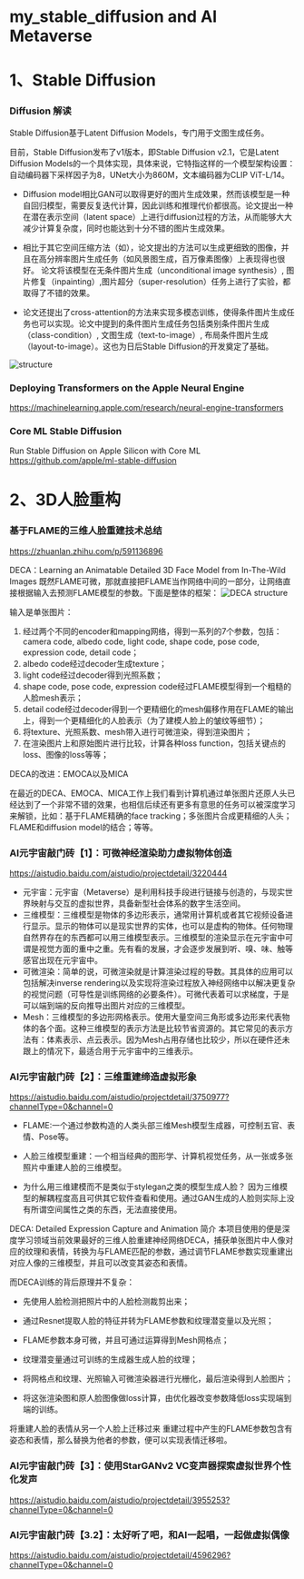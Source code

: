 # my_stable_diffusion and AI Metaverse

# 1、Stable Diffusion
### Diffusion 解读

Stable Diffusion基于Latent Diffusion Models，专门用于文图生成任务。

目前，Stable Diffusion发布了v1版本，即Stable Diffusion v2.1，它是Latent Diffusion Models的一个具体实现，具体来说，它特指这样的一个模型架构设置：自动编码器下采样因子为8，UNet大小为860M，文本编码器为CLIP ViT-L/14。


- Diffusion model相比GAN可以取得更好的图片生成效果，然而该模型是一种自回归模型，需要反复迭代计算，因此训练和推理代价都很高。论文提出一种在潜在表示空间（latent space）上进行diffusion过程的方法，从而能够大大减少计算复杂度，同时也能达到十分不错的图片生成效果。

- 相比于其它空间压缩方法（如），论文提出的方法可以生成更细致的图像，并且在高分辨率图片生成任务（如风景图生成，百万像素图像）上表现得也很好。
论文将该模型在无条件图片生成（unconditional image synthesis）, 图片修复（inpainting）,图片超分（super-resolution）任务上进行了实验，都取得了不错的效果。

- 论文还提出了cross-attention的方法来实现多模态训练，使得条件图片生成任务也可以实现。论文中提到的条件图片生成任务包括类别条件图片生成（class-condition）, 文图生成（text-to-image）, 布局条件图片生成（layout-to-image）。这也为日后Stable Diffusion的开发奠定了基础。



![structure](https://pic2.zhimg.com/80/v2-691cbd5fe5c322a3b39b3ac2c3af2de5_1440w.webp)


### Deploying Transformers on the Apple Neural Engine
https://machinelearning.apple.com/research/neural-engine-transformers

### Core ML Stable Diffusion
Run Stable Diffusion on Apple Silicon with Core ML
https://github.com/apple/ml-stable-diffusion

# 2、3D人脸重构
### 基于FLAME的三维人脸重建技术总结
https://zhuanlan.zhihu.com/p/591136896

DECA：Learning an Animatable Detailed 3D Face Model from In-The-Wild Images
既然FLAME可微，那就直接把FLAME当作网络中间的一部分，让网络直接根据输入去预测FLAME模型的参数。下面是整体的框架：
![DECA structure](https://pic2.zhimg.com/80/v2-4c6f14dc6d092ddda4aa91da520bf67d_1440w.webp)

输入是单张图片：

1. 经过两个不同的encoder和mapping网络，得到一系列的7个参数，包括：camera code, albedo code, light code, shape code, pose code, expression code, detail code；
2. albedo code经过decoder生成texture；
3. light code经过decoder得到光照系数；
4. shape code, pose code, expression code经过FLAME模型得到一个粗糙的人脸mesh表示；
5. detail code经过decoder得到一个更精细化的mesh偏移作用在FLAME的输出上，得到一个更精细化的人脸表示（为了建模人脸上的皱纹等细节）；
6. 将texture、光照系数、mesh带入进行可微渲染，得到渲染图片；
7. 在渲染图片上和原始图片进行比较，计算各种loss function，包括关键点的loss、图像的loss等等；

DECA的改进：EMOCA以及MICA

在最近的DECA、EMOCA、MICA工作上我们看到计算机通过单张图片还原人头已经达到了一个非常不错的效果，也相信后续还有更多有意思的任务可以被深度学习来解锁，比如：基于FLAME精确的face tracking；多张图片合成更精细的人头；FLAME和diffusion model的结合；等等。


### AI元宇宙敲门砖【1】：可微神经渲染助力虚拟物体创造
https://aistudio.baidu.com/aistudio/projectdetail/3220444

- 元宇宙：元宇宙（Metaverse）是利用科技手段进行链接与创造的，与现实世界映射与交互的虚拟世界，具备新型社会体系的数字生活空间。
- 三维模型：三维模型是物体的多边形表示，通常用计算机或者其它视频设备进行显示。显示的物体可以是现实世界的实体，也可以是虚构的物体。任何物理自然界存在的东西都可以用三维模型表示。三维模型的渲染显示在元宇宙中可谓是视觉方面的重中之重。先有看的发展，才会逐步发展到听、嗅、味、触等感官出现在元宇宙中。
- 可微渲染：简单的说，可微渲染就是计算渲染过程的导数。其具体的应用可以包括解决inverse rendering以及实现将渲染过程放入神经网络中以解决更复杂的视觉问题（可导性是训练网络的必要条件）。可微代表着可以求梯度，于是可以端到端的反向推导出图片对应的三维模型。
- Mesh：三维模型的多边形网格表示。使用大量空间三角形或多边形来代表物体的各个面。这种三维模型的表示方法是比较节省资源的。其它常见的表示方法有：体素表示、点云表示。因为Mesh占用存储也比较少，所以在硬件还未跟上的情况下，最适合用于元宇宙中的三维表示。

### AI元宇宙敲门砖【2】：三维重建缔造虚拟形象
https://aistudio.baidu.com/aistudio/projectdetail/3750977?channelType=0&channel=0

- FLAME:一个通过参数构造的人类头部三维Mesh模型生成器，可控制五官、表情、Pose等。

- 人脸三维模型重建：一个相当经典的图形学、计算机视觉任务，从一张或多张照片中重建人脸的三维模型。

- 为什么用三维建模而不是类似于stylegan之类的模型生成人脸？
因为三维模型的解耦程度高且可供其它软件查看和使用。通过GAN生成的人脸则实际上没有所谓空间属性之类的东西，无法直接使用。


DECA: Detailed Expression Capture and Animation 简介
本项目使用的便是深度学习领域当前效果最好的三维人脸重建神经网络DECA，捕获单张图片中人像对应的纹理和表情，转换为与FLAME匹配的参数，通过调节FLAME参数实现重建出对应人像的三维模型，并且可以改变其姿态和表情。

而DECA训练的背后原理并不复杂：

- 先使用人脸检测把照片中的人脸检测裁剪出来；

- 通过Resnet提取人脸的特征并转为FLAME参数和纹理潜变量以及光照；

- FLAME参数本身可微，并且可通过运算得到Mesh网格点；

- 纹理潜变量通过可训练的生成器生成人脸的纹理；

- 将网格点和纹理、光照输入可微渲染器进行光栅化，最后渲染得到人脸图片；

- 将这张渲染图和原人脸图像做loss计算，由优化器改变参数降低loss实现端到端的训练。


将重建人脸的表情从另一个人脸上迁移过来
重建过程中产生的FLAME参数包含有姿态和表情，那么替换为他者的参数，便可以实现表情迁移啦。


### AI元宇宙敲门砖【3】：使用StarGANv2 VC变声器探索虚拟世界个性化发声
https://aistudio.baidu.com/aistudio/projectdetail/3955253?channelType=0&channel=0


### AI元宇宙敲门砖【3.2】：太好听了吧，和AI一起唱，一起做虚拟偶像
https://aistudio.baidu.com/aistudio/projectdetail/4596296?channelType=0&channel=0


